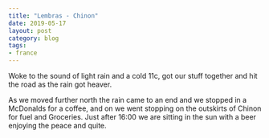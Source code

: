 ```yaml
---
title: "Lembras - Chinon"
date: 2019-05-17
layout: post
category: blog
tags:
- france
---
```


Woke to the sound of light rain and a cold 11c, got our stuff together and hit the road as the rain got heaver.
<!--more-->
As we moved further north the rain came to an end and we stopped in a McDonalds for a coffee, and on we went stopping on the outskirts of Chinon for fuel and Groceries. Just after 16:00 we are sitting in the sun with a beer enjoying the peace and quite.
